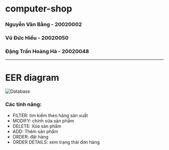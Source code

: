 
# computer-shop
### Nguyễn Văn Bằng - 20020002
### Vũ Đức Hiếu - 20020050
### Đặng Trần Hoàng Hà - 20020048
***

# EER diagram

![Database](https://user-images.githubusercontent.com/79564920/171329368-1721e365-9a0f-4d57-ad1f-26b81d62a4a5.png)
### Các tính năng:

- FILTER: tìm kiếm theo hãng sản xuất
- MODIFY: chỉnh sửa sản phẩm
- DELETE: Xóa sản phẩm
- ADD: Thêm sản phẩm
- ORDER: đặt hàng
- ORDER DETAILS: xem trạng thái đơn hàng
